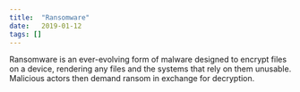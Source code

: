 ```yaml
---
title:  "Ransomware"
date:   2019-01-12
tags: []
---
```


Ransomware is an ever-evolving form of malware designed to encrypt files on a device, rendering any files and the systems that rely on them unusable. Malicious actors then demand ransom in exchange for decryption.
